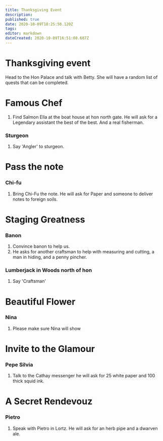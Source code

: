```yaml
---
title: Thanksgiving Event
description: 
published: true
date: 2020-10-09T18:25:50.120Z
tags: 
editor: markdown
dateCreated: 2020-10-09T16:51:08.687Z
---
```


# Thanksgiving event

Head to the Hon Palace and talk with Betty. She will have a random list of quests that can be completed.

# Famous Chef
1. Find Salmon Ella at the boat house at hon north gate. He will ask for a Legendary assistant the best of the best. And a real fisherman.
### Sturgeon
1. Say 'Angler' to sturgeon.

# Pass the note
### Chi-fu
1. Bring Chi-Fu the note. He will ask for Paper and someone to deliver notes to foreign soils.


# Staging Greatness
### Banon
1. Convince banon to help us.
2. He asks for another craftsman to help with measuring and cutting, a man in hiding, and a penny pincher. 
### Lumberjack in Woods north of hon
1. Say 'Craftsman' 

# Beautiful Flower
### Nina
1. Please make sure Nina will show

# Invite to the Glamour
### Pepe Silvia
1. Talk to the Cathay messenger he will ask for 25 white paper and 100 thick squid ink.

# A Secret Rendevouz
### Pietro
1. Speak with Pietro in Lortz. He will ask for an herb pipe and a dwarven ale.